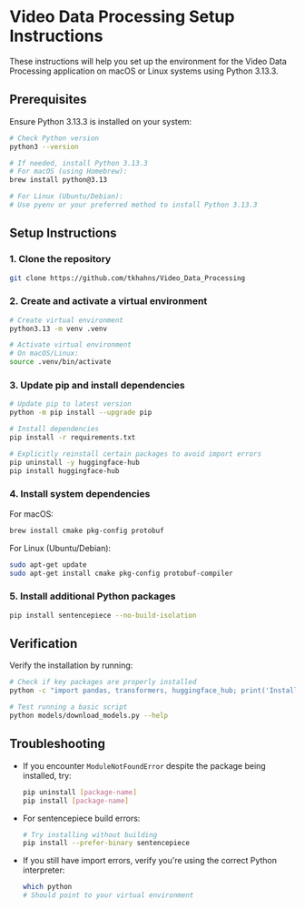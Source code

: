 # Video Data Processing Setup Instructions

These instructions will help you set up the environment for the Video Data Processing application on macOS or Linux systems using Python 3.13.3.

## Prerequisites

Ensure Python 3.13.3 is installed on your system:

```bash
# Check Python version
python3 --version

# If needed, install Python 3.13.3
# For macOS (using Homebrew):
brew install python@3.13

# For Linux (Ubuntu/Debian):
# Use pyenv or your preferred method to install Python 3.13.3
```

## Setup Instructions

### 1. Clone the repository

```bash
git clone https://github.com/tkhahns/Video_Data_Processing
```

### 2. Create and activate a virtual environment

```bash
# Create virtual environment
python3.13 -m venv .venv

# Activate virtual environment
# On macOS/Linux:
source .venv/bin/activate
```

### 3. Update pip and install dependencies

```bash
# Update pip to latest version
python -m pip install --upgrade pip

# Install dependencies
pip install -r requirements.txt

# Explicitly reinstall certain packages to avoid import errors
pip uninstall -y huggingface-hub
pip install huggingface-hub
```

### 4. Install system dependencies

For macOS:
```bash
brew install cmake pkg-config protobuf
```

For Linux (Ubuntu/Debian):
```bash
sudo apt-get update
sudo apt-get install cmake pkg-config protobuf-compiler
```

### 5. Install additional Python packages

```bash
pip install sentencepiece --no-build-isolation
```

## Verification

Verify the installation by running:

```bash
# Check if key packages are properly installed
python -c "import pandas, transformers, huggingface_hub; print('Installation successful!')"

# Test running a basic script
python models/download_models.py --help
```

## Troubleshooting

- If you encounter `ModuleNotFoundError` despite the package being installed, try:
  ```bash
  pip uninstall [package-name]
  pip install [package-name]
  ```

- For sentencepiece build errors:
  ```bash
  # Try installing without building
  pip install --prefer-binary sentencepiece
  ```

- If you still have import errors, verify you're using the correct Python interpreter:
  ```bash
  which python
  # Should point to your virtual environment
  ```